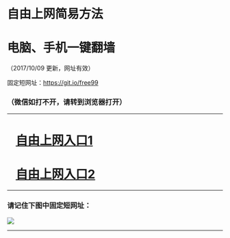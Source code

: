 ﻿# 自由上网简易方法

# 电脑、手机一键翻墙

（2017/10/09 更新，网址有效）

固定短网址：https://git.io/free99

### （微信如打不开，请转到浏览器打开）


***





# &nbsp;&nbsp; <a href="http://ft1060319024.fwq-tz-1001.info/fwqtz01.html?t=100900130141 " target="_blank">自由上网入口1</a>
# &nbsp;&nbsp; <a href="http://ft2779428277.fwq-tz-1002.info/fwqtz02.html?t=100900131606 " target="_blank">自由上网入口2</a>
***

### 请记住下图中固定短网址：

<img src="https://s3-us-west-2.amazonaws.com/fwq-1001/yjfq-20170905okok.png" /> 


***

